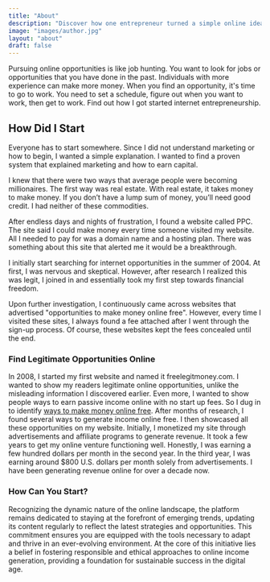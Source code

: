 ```yaml
---
title: "About"
description: "Discover how one entrepreneur turned a simple online idea into a long-term income stream."
image: "images/author.jpg"
layout: "about"
draft: false
---
```


Pursuing online opportunities is like job hunting. You want to look for jobs or opportunities that you have done in the past. Individuals with more experience can make more money. When you find an opportunity, it's time to go to work. You need to set a schedule, figure out when you want
to work, then get to work. Find out how I got started internet entrepreneurship.

## How Did I Start

Everyone has to start somewhere. Since I did not understand marketing or how to begin, I wanted a simple explanation. I wanted to find a proven system that explained marketing and how to earn capital.

I knew that there were two ways that average people were becoming millionaires. The first way was real estate. With real estate, it takes money to make money. If you don’t have a lump sum of money, you’ll need good credit. I had neither of these commodities.

After endless days and nights of frustration, I found a website called PPC. The site said I could make money every time someone visited my website. All I needed to pay for was a domain name and a hosting plan. There was something about this site that alerted me it would be a
breakthrough.

I initially start searching for internet opportunities in the summer of 2004. At first, I was nervous and skeptical. However, after research I realized this was legit, I joined in and essentially took my first step towards financial freedom.

Upon further investigation, I continuously came across websites that advertised "opportunities to make money online free". However, every time I visited these sites, I always found a fee attached after I went through the sign-up process. Of course, these websites kept the fees
concealed until the end.

### Find Legitimate Opportunities Online

In 2008, I started my first website and named it freelegitmoney.com. I wanted to show my readers legitimate online opportunities, unlike the misleading information I discovered earlier. Even more, I wanted to show people ways to earn passive income online with no start up fees. So I dug in to identify [ways to make money online free](/blog/ways-to-make-money). After months of research, I found several ways to generate income online free. I then showcased all these opportunities on my website. Initially, I monetized my site through advertisements and affiliate programs to generate revenue. It took a few years to get my online venture functioning well. Honestly, I was earning a few hundred dollars per month in the second year. In the third year, I was earning around $800 U.S. dollars per month solely from advertisements. I have been generating revenue online for over a decade now.

### How Can You Start?

Recognizing the dynamic nature of the online landscape, the platform remains dedicated to staying at the forefront of emerging trends, updating its content regularly to reflect the latest strategies and opportunities. This commitment ensures you are equipped with the tools necessary to adapt and thrive in an ever-evolving environment. At the core of this initiative lies a belief in fostering responsible and ethical approaches to online income generation, providing a foundation for sustainable success in the digital age.
